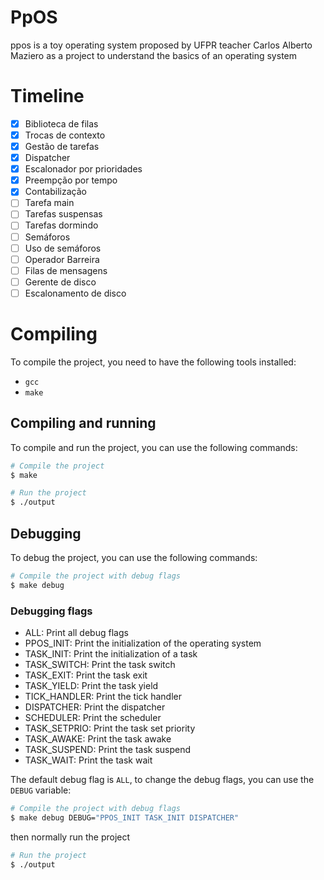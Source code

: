 # PpOS

ppos is a toy operating system proposed by UFPR teacher Carlos Alberto Maziero as a project to understand the basics of an operating system

# Timeline

- [x] Biblioteca de filas
- [x] Trocas de contexto
- [x] Gestão de tarefas
- [x] Dispatcher
- [x] Escalonador por prioridades
- [x] Preempção por tempo
- [x] Contabilização
- [ ] Tarefa main
- [ ] Tarefas suspensas
- [ ] Tarefas dormindo
- [ ] Semáforos
- [ ] Uso de semáforos
- [ ] Operador Barreira
- [ ] Filas de mensagens
- [ ] Gerente de disco
- [ ] Escalonamento de disco

# Compiling

To compile the project, you need to have the following tools installed:

- `gcc`
- `make`

## Compiling and running

To compile and run the project, you can use the following commands:

```bash
# Compile the project
$ make
```

```bash
# Run the project
$ ./output
```

## Debugging

To debug the project, you can use the following commands:

```bash
# Compile the project with debug flags
$ make debug
```

### Debugging flags

- ALL: Print all debug flags
- PPOS_INIT: Print the initialization of the operating system
- TASK_INIT: Print the initialization of a task
- TASK_SWITCH: Print the task switch
- TASK_EXIT: Print the task exit
- TASK_YIELD: Print the task yield
- TICK_HANDLER: Print the tick handler
- DISPATCHER: Print the dispatcher
- SCHEDULER: Print the scheduler
- TASK_SETPRIO: Print the task set priority
- TASK_AWAKE: Print the task awake
- TASK_SUSPEND: Print the task suspend
- TASK_WAIT: Print the task wait

The default debug flag is `ALL`, to change the debug flags, you can use the `DEBUG` variable:

```bash
# Compile the project with debug flags
$ make debug DEBUG="PPOS_INIT TASK_INIT DISPATCHER"
```

then normally run the project

```bash
# Run the project
$ ./output
```
